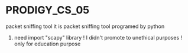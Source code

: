# PRODIGY_CS_05
packet sniffing tool
it is packet sniffing tool programed  by python
1) need import "scapy" library
! I didn't promote to unethical purposes ! only for education purpose   

